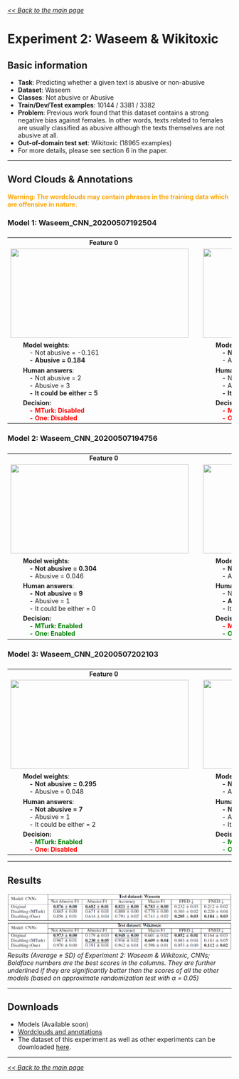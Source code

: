 <style>

.center-row td{
    text-align: center; 
    vertical-align: middle;    
}

tbody {
    display:block;
    width:13000px;
    overflow:auto;
}
thead, tbody tr {
    display:table;
    width:100%;
    table-layout:fixed;
}

td { white-space:pre }

</style>

[*<< Back to the main page*](https://plkumjorn.github.io/FIND)

# Experiment 2: Waseem & Wikitoxic

## Basic information
- **Task**: Predicting whether a given text is abusive or non-abusive
- **Dataset**: Waseem
- **Classes**: Not abusive or Abusive
- **Train/Dev/Test examples**: 10144 / 3381 / 3382
- **Problem**: Previous work found that this dataset contains a strong negative bias against females. In other words, texts related to females are usually classified as abusive although the texts themselves are not abusive at all.
- **Out-of-domain test set**: Wikitoxic (18965 examples)
- For more details, please see section 6 in the paper.

<hr>

## Word Clouds & Annotations

<b style="color:orange">Warning: The wordclouds may contain phrases in the training data which are offensive in nature.</b>

### Model 1: Waseem_CNN_20200507192504

<table><tbody><tr class="center-row"><td><b>Feature 0</b></td><td><b>Feature 1</b></td><td><b>Feature 2</b></td><td><b>Feature 3</b></td><td><b>Feature 4</b></td><td><b>Feature 5</b></td><td><b>Feature 6</b></td><td><b>Feature 7</b></td><td><b>Feature 8</b></td><td><b>Feature 9</b></td><td><b>Feature 10</b></td><td><b>Feature 11</b></td><td><b>Feature 12</b></td><td><b>Feature 13</b></td><td><b>Feature 14</b></td><td><b>Feature 15</b></td><td><b>Feature 16</b></td><td><b>Feature 17</b></td><td><b>Feature 18</b></td><td><b>Feature 19</b></td><td><b>Feature 20</b></td><td><b>Feature 21</b></td><td><b>Feature 22</b></td><td><b>Feature 23</b></td><td><b>Feature 24</b></td><td><b>Feature 25</b></td><td><b>Feature 26</b></td><td><b>Feature 27</b></td><td><b>Feature 28</b></td><td><b>Feature 29</b></td></tr><tr><td><img src="https://www.doc.ic.ac.uk/~pl1515/files/Waseem_CNN_20200507192504/wordclouds/Wordcloud_Feature0.png" width="400" height="200"></td><td><img src="https://www.doc.ic.ac.uk/~pl1515/files/Waseem_CNN_20200507192504/wordclouds/Wordcloud_Feature1.png" width="400" height="200"></td><td><img src="https://www.doc.ic.ac.uk/~pl1515/files/Waseem_CNN_20200507192504/wordclouds/Wordcloud_Feature2.png" width="400" height="200"></td><td><img src="https://www.doc.ic.ac.uk/~pl1515/files/Waseem_CNN_20200507192504/wordclouds/Wordcloud_Feature3.png" width="400" height="200"></td><td><img src="https://www.doc.ic.ac.uk/~pl1515/files/Waseem_CNN_20200507192504/wordclouds/Wordcloud_Feature4.png" width="400" height="200"></td><td><img src="https://www.doc.ic.ac.uk/~pl1515/files/Waseem_CNN_20200507192504/wordclouds/Wordcloud_Feature5.png" width="400" height="200"></td><td><img src="https://www.doc.ic.ac.uk/~pl1515/files/Waseem_CNN_20200507192504/wordclouds/Wordcloud_Feature6.png" width="400" height="200"></td><td><img src="https://www.doc.ic.ac.uk/~pl1515/files/Waseem_CNN_20200507192504/wordclouds/Wordcloud_Feature7.png" width="400" height="200"></td><td><img src="https://www.doc.ic.ac.uk/~pl1515/files/Waseem_CNN_20200507192504/wordclouds/Wordcloud_Feature8.png" width="400" height="200"></td><td><img src="https://www.doc.ic.ac.uk/~pl1515/files/Waseem_CNN_20200507192504/wordclouds/Wordcloud_Feature9.png" width="400" height="200"></td><td><img src="https://www.doc.ic.ac.uk/~pl1515/files/Waseem_CNN_20200507192504/wordclouds/Wordcloud_Feature10.png" width="400" height="200"></td><td><img src="https://www.doc.ic.ac.uk/~pl1515/files/Waseem_CNN_20200507192504/wordclouds/Wordcloud_Feature11.png" width="400" height="200"></td><td><img src="https://www.doc.ic.ac.uk/~pl1515/files/Waseem_CNN_20200507192504/wordclouds/Wordcloud_Feature12.png" width="400" height="200"></td><td><img src="https://www.doc.ic.ac.uk/~pl1515/files/Waseem_CNN_20200507192504/wordclouds/Wordcloud_Feature13.png" width="400" height="200"></td><td><img src="https://www.doc.ic.ac.uk/~pl1515/files/Waseem_CNN_20200507192504/wordclouds/Wordcloud_Feature14.png" width="400" height="200"></td><td><img src="https://www.doc.ic.ac.uk/~pl1515/files/Waseem_CNN_20200507192504/wordclouds/Wordcloud_Feature15.png" width="400" height="200"></td><td><img src="https://www.doc.ic.ac.uk/~pl1515/files/Waseem_CNN_20200507192504/wordclouds/Wordcloud_Feature16.png" width="400" height="200"></td><td><img src="https://www.doc.ic.ac.uk/~pl1515/files/Waseem_CNN_20200507192504/wordclouds/Wordcloud_Feature17.png" width="400" height="200"></td><td><img src="https://www.doc.ic.ac.uk/~pl1515/files/Waseem_CNN_20200507192504/wordclouds/Wordcloud_Feature18.png" width="400" height="200"></td><td><img src="https://www.doc.ic.ac.uk/~pl1515/files/Waseem_CNN_20200507192504/wordclouds/Wordcloud_Feature19.png" width="400" height="200"></td><td><img src="https://www.doc.ic.ac.uk/~pl1515/files/Waseem_CNN_20200507192504/wordclouds/Wordcloud_Feature20.png" width="400" height="200"></td><td><img src="https://www.doc.ic.ac.uk/~pl1515/files/Waseem_CNN_20200507192504/wordclouds/Wordcloud_Feature21.png" width="400" height="200"></td><td><img src="https://www.doc.ic.ac.uk/~pl1515/files/Waseem_CNN_20200507192504/wordclouds/Wordcloud_Feature22.png" width="400" height="200"></td><td><img src="https://www.doc.ic.ac.uk/~pl1515/files/Waseem_CNN_20200507192504/wordclouds/Wordcloud_Feature23.png" width="400" height="200"></td><td><img src="https://www.doc.ic.ac.uk/~pl1515/files/Waseem_CNN_20200507192504/wordclouds/Wordcloud_Feature24.png" width="400" height="200"></td><td><img src="https://www.doc.ic.ac.uk/~pl1515/files/Waseem_CNN_20200507192504/wordclouds/Wordcloud_Feature25.png" width="400" height="200"></td><td><img src="https://www.doc.ic.ac.uk/~pl1515/files/Waseem_CNN_20200507192504/wordclouds/Wordcloud_Feature26.png" width="400" height="200"></td><td><img src="https://www.doc.ic.ac.uk/~pl1515/files/Waseem_CNN_20200507192504/wordclouds/Wordcloud_Feature27.png" width="400" height="200"></td><td><img src="https://www.doc.ic.ac.uk/~pl1515/files/Waseem_CNN_20200507192504/wordclouds/Wordcloud_Feature28.png" width="400" height="200"></td><td><img src="https://www.doc.ic.ac.uk/~pl1515/files/Waseem_CNN_20200507192504/wordclouds/Wordcloud_Feature29.png" width="400" height="200"></td></tr><tr><td>&emsp;&emsp;<b>Model weights</b>:
&emsp;&emsp;&emsp;- Not abusive = -0.161
<b>&emsp;&emsp;&emsp;- Abusive = 0.184</b></td><td>&emsp;&emsp;<b>Model weights</b>:
<b>&emsp;&emsp;&emsp;- Not abusive = 0.416</b>
&emsp;&emsp;&emsp;- Abusive = 0.222</td><td>&emsp;&emsp;<b>Model weights</b>:
<b>&emsp;&emsp;&emsp;- Not abusive = 0.188</b>
&emsp;&emsp;&emsp;- Abusive = -0.045</td><td>&emsp;&emsp;<b>Model weights</b>:
<b>&emsp;&emsp;&emsp;- Not abusive = 0.463</b>
&emsp;&emsp;&emsp;- Abusive = -0.383</td><td>&emsp;&emsp;<b>Model weights</b>:
&emsp;&emsp;&emsp;- Not abusive = -0.373
<b>&emsp;&emsp;&emsp;- Abusive = -0.137</b></td><td>&emsp;&emsp;<b>Model weights</b>:
<b>&emsp;&emsp;&emsp;- Not abusive = 0.062</b>
&emsp;&emsp;&emsp;- Abusive = -0.115</td><td>&emsp;&emsp;<b>Model weights</b>:
<b>&emsp;&emsp;&emsp;- Not abusive = 0.425</b>
&emsp;&emsp;&emsp;- Abusive = -0.324</td><td>&emsp;&emsp;<b>Model weights</b>:
&emsp;&emsp;&emsp;- Not abusive = -0.416
<b>&emsp;&emsp;&emsp;- Abusive = 0.169</b></td><td>&emsp;&emsp;<b>Model weights</b>:
<b>&emsp;&emsp;&emsp;- Not abusive = 0.304</b>
&emsp;&emsp;&emsp;- Abusive = 0.020</td><td>&emsp;&emsp;<b>Model weights</b>:
&emsp;&emsp;&emsp;- Not abusive = -0.074
<b>&emsp;&emsp;&emsp;- Abusive = 0.155</b></td><td>&emsp;&emsp;<b>Model weights</b>:
&emsp;&emsp;&emsp;- Not abusive = -0.146
<b>&emsp;&emsp;&emsp;- Abusive = 0.318</b></td><td>&emsp;&emsp;<b>Model weights</b>:
&emsp;&emsp;&emsp;- Not abusive = -0.052
<b>&emsp;&emsp;&emsp;- Abusive = 0.198</b></td><td>&emsp;&emsp;<b>Model weights</b>:
&emsp;&emsp;&emsp;- Not abusive = -0.169
<b>&emsp;&emsp;&emsp;- Abusive = 0.209</b></td><td>&emsp;&emsp;<b>Model weights</b>:
<b>&emsp;&emsp;&emsp;- Not abusive = 0.119</b>
&emsp;&emsp;&emsp;- Abusive = -0.322</td><td>&emsp;&emsp;<b>Model weights</b>:
<b>&emsp;&emsp;&emsp;- Not abusive = -0.128</b>
&emsp;&emsp;&emsp;- Abusive = -0.311</td><td>&emsp;&emsp;<b>Model weights</b>:
&emsp;&emsp;&emsp;- Not abusive = 0.338
<b>&emsp;&emsp;&emsp;- Abusive = 0.481</b></td><td>&emsp;&emsp;<b>Model weights</b>:
&emsp;&emsp;&emsp;- Not abusive = -0.379
<b>&emsp;&emsp;&emsp;- Abusive = 0.113</b></td><td>&emsp;&emsp;<b>Model weights</b>:
<b>&emsp;&emsp;&emsp;- Not abusive = -0.222</b>
&emsp;&emsp;&emsp;- Abusive = -0.458</td><td>&emsp;&emsp;<b>Model weights</b>:
<b>&emsp;&emsp;&emsp;- Not abusive = 0.248</b>
&emsp;&emsp;&emsp;- Abusive = 0.091</td><td>&emsp;&emsp;<b>Model weights</b>:
&emsp;&emsp;&emsp;- Not abusive = -0.122
<b>&emsp;&emsp;&emsp;- Abusive = 0.404</b></td><td>&emsp;&emsp;<b>Model weights</b>:
<b>&emsp;&emsp;&emsp;- Not abusive = -0.125</b>
&emsp;&emsp;&emsp;- Abusive = -0.594</td><td>&emsp;&emsp;<b>Model weights</b>:
<b>&emsp;&emsp;&emsp;- Not abusive = 0.378</b>
&emsp;&emsp;&emsp;- Abusive = 0.027</td><td>&emsp;&emsp;<b>Model weights</b>:
&emsp;&emsp;&emsp;- Not abusive = -0.385
<b>&emsp;&emsp;&emsp;- Abusive = 0.463</b></td><td>&emsp;&emsp;<b>Model weights</b>:
&emsp;&emsp;&emsp;- Not abusive = 0.026
<b>&emsp;&emsp;&emsp;- Abusive = 0.413</b></td><td>&emsp;&emsp;<b>Model weights</b>:
&emsp;&emsp;&emsp;- Not abusive = 0.040
<b>&emsp;&emsp;&emsp;- Abusive = 0.429</b></td><td>&emsp;&emsp;<b>Model weights</b>:
<b>&emsp;&emsp;&emsp;- Not abusive = 0.269</b>
&emsp;&emsp;&emsp;- Abusive = -0.241</td><td>&emsp;&emsp;<b>Model weights</b>:
<b>&emsp;&emsp;&emsp;- Not abusive = 0.419</b>
&emsp;&emsp;&emsp;- Abusive = 0.211</td><td>&emsp;&emsp;<b>Model weights</b>:
<b>&emsp;&emsp;&emsp;- Not abusive = 0.546</b>
&emsp;&emsp;&emsp;- Abusive = -0.147</td><td>&emsp;&emsp;<b>Model weights</b>:
&emsp;&emsp;&emsp;- Not abusive = -0.338
<b>&emsp;&emsp;&emsp;- Abusive = 0.203</b></td><td>&emsp;&emsp;<b>Model weights</b>:
&emsp;&emsp;&emsp;- Not abusive = -0.392
<b>&emsp;&emsp;&emsp;- Abusive = -0.089</b></td></tr><tr><td><b>&emsp;&emsp;Human answers</b>:
&emsp;&emsp;&emsp;- Not abusive = 2
&emsp;&emsp;&emsp;- Abusive = 3
<b>&emsp;&emsp;&emsp;- It could be either = 5</b></td><td><b>&emsp;&emsp;Human answers</b>:
&emsp;&emsp;&emsp;- Not abusive = 3
&emsp;&emsp;&emsp;- Abusive = 2
<b>&emsp;&emsp;&emsp;- It could be either = 5</b></td><td><b>&emsp;&emsp;Human answers</b>:
&emsp;&emsp;&emsp;- Not abusive = 1
<b>&emsp;&emsp;&emsp;- Abusive = 7</b>
&emsp;&emsp;&emsp;- It could be either = 2</td><td><b>&emsp;&emsp;Human answers</b>:
<b>&emsp;&emsp;&emsp;- Not abusive = 5</b>
&emsp;&emsp;&emsp;- Abusive = 1
&emsp;&emsp;&emsp;- It could be either = 4</td><td><b>&emsp;&emsp;Human answers</b>:
&emsp;&emsp;&emsp;- Not abusive = 0
<b>&emsp;&emsp;&emsp;- Abusive = 8</b>
&emsp;&emsp;&emsp;- It could be either = 2</td><td><b>&emsp;&emsp;Human answers</b>:
&emsp;&emsp;&emsp;- Not abusive = 4
<b>&emsp;&emsp;&emsp;- Abusive = 5</b>
&emsp;&emsp;&emsp;- It could be either = 1</td><td><b>&emsp;&emsp;Human answers</b>:
&emsp;&emsp;&emsp;- Not abusive = 2
&emsp;&emsp;&emsp;- Abusive = 1
<b>&emsp;&emsp;&emsp;- It could be either = 7</b></td><td><b>&emsp;&emsp;Human answers</b>:
<b>&emsp;&emsp;&emsp;- Not abusive = 7</b>
&emsp;&emsp;&emsp;- Abusive = 1
&emsp;&emsp;&emsp;- It could be either = 2</td><td><b>&emsp;&emsp;Human answers</b>:
<b>&emsp;&emsp;&emsp;- Not abusive = 9</b>
&emsp;&emsp;&emsp;- Abusive = 0
&emsp;&emsp;&emsp;- It could be either = 1</td><td><b>&emsp;&emsp;Human answers</b>:
&emsp;&emsp;&emsp;- Not abusive = 0
<b>&emsp;&emsp;&emsp;- Abusive = 10</b>
&emsp;&emsp;&emsp;- It could be either = 0</td><td><b>&emsp;&emsp;Human answers</b>:
&emsp;&emsp;&emsp;- Not abusive = 0
<b>&emsp;&emsp;&emsp;- Abusive = 10</b>
&emsp;&emsp;&emsp;- It could be either = 0</td><td><b>&emsp;&emsp;Human answers</b>:
&emsp;&emsp;&emsp;- Not abusive = 1
&emsp;&emsp;&emsp;- Abusive = 2
<b>&emsp;&emsp;&emsp;- It could be either = 7</b></td><td><b>&emsp;&emsp;Human answers</b>:
&emsp;&emsp;&emsp;- Not abusive = 1
<b>&emsp;&emsp;&emsp;- Abusive = 9</b>
&emsp;&emsp;&emsp;- It could be either = 0</td><td><b>&emsp;&emsp;Human answers</b>:
<b>&emsp;&emsp;&emsp;- Not abusive = 7</b>
&emsp;&emsp;&emsp;- Abusive = 0
&emsp;&emsp;&emsp;- It could be either = 3</td><td><b>&emsp;&emsp;Human answers</b>:
<b>&emsp;&emsp;&emsp;- Not abusive = 5</b>
&emsp;&emsp;&emsp;- Abusive = 0
<b>&emsp;&emsp;&emsp;- It could be either = 5</b></td><td><b>&emsp;&emsp;Human answers</b>:
&emsp;&emsp;&emsp;- Not abusive = 4
&emsp;&emsp;&emsp;- Abusive = 0
<b>&emsp;&emsp;&emsp;- It could be either = 6</b></td><td><b>&emsp;&emsp;Human answers</b>:
&emsp;&emsp;&emsp;- Not abusive = 0
<b>&emsp;&emsp;&emsp;- Abusive = 10</b>
&emsp;&emsp;&emsp;- It could be either = 0</td><td><b>&emsp;&emsp;Human answers</b>:
&emsp;&emsp;&emsp;- Not abusive = 0
<b>&emsp;&emsp;&emsp;- Abusive = 7</b>
&emsp;&emsp;&emsp;- It could be either = 3</td><td><b>&emsp;&emsp;Human answers</b>:
&emsp;&emsp;&emsp;- Not abusive = 4
&emsp;&emsp;&emsp;- Abusive = 0
<b>&emsp;&emsp;&emsp;- It could be either = 6</b></td><td><b>&emsp;&emsp;Human answers</b>:
<b>&emsp;&emsp;&emsp;- Not abusive = 5</b>
&emsp;&emsp;&emsp;- Abusive = 3
&emsp;&emsp;&emsp;- It could be either = 2</td><td><b>&emsp;&emsp;Human answers</b>:
<b>&emsp;&emsp;&emsp;- Not abusive = 4</b>
&emsp;&emsp;&emsp;- Abusive = 3
&emsp;&emsp;&emsp;- It could be either = 3</td><td><b>&emsp;&emsp;Human answers</b>:
&emsp;&emsp;&emsp;- Not abusive = 3
&emsp;&emsp;&emsp;- Abusive = 1
<b>&emsp;&emsp;&emsp;- It could be either = 6</b></td><td><b>&emsp;&emsp;Human answers</b>:
&emsp;&emsp;&emsp;- Not abusive = 0
<b>&emsp;&emsp;&emsp;- Abusive = 8</b>
&emsp;&emsp;&emsp;- It could be either = 2</td><td><b>&emsp;&emsp;Human answers</b>:
&emsp;&emsp;&emsp;- Not abusive = 1
<b>&emsp;&emsp;&emsp;- Abusive = 9</b>
&emsp;&emsp;&emsp;- It could be either = 0</td><td><b>&emsp;&emsp;Human answers</b>:
&emsp;&emsp;&emsp;- Not abusive = 2
<b>&emsp;&emsp;&emsp;- Abusive = 5</b>
&emsp;&emsp;&emsp;- It could be either = 3</td><td><b>&emsp;&emsp;Human answers</b>:
&emsp;&emsp;&emsp;- Not abusive = 1
<b>&emsp;&emsp;&emsp;- Abusive = 8</b>
&emsp;&emsp;&emsp;- It could be either = 1</td><td><b>&emsp;&emsp;Human answers</b>:
&emsp;&emsp;&emsp;- Not abusive = 3
&emsp;&emsp;&emsp;- Abusive = 1
<b>&emsp;&emsp;&emsp;- It could be either = 6</b></td><td><b>&emsp;&emsp;Human answers</b>:
&emsp;&emsp;&emsp;- Not abusive = 1
&emsp;&emsp;&emsp;- Abusive = 4
<b>&emsp;&emsp;&emsp;- It could be either = 5</b></td><td><b>&emsp;&emsp;Human answers</b>:
&emsp;&emsp;&emsp;- Not abusive = 2
<b>&emsp;&emsp;&emsp;- Abusive = 8</b>
&emsp;&emsp;&emsp;- It could be either = 0</td><td><b>&emsp;&emsp;Human answers</b>:
&emsp;&emsp;&emsp;- Not abusive = 2
&emsp;&emsp;&emsp;- Abusive = 3
<b>&emsp;&emsp;&emsp;- It could be either = 5</b></td></tr><tr><td>&emsp;&emsp;<b>Decision:</b>
&emsp;&emsp;&emsp;<b style="color:red">- MTurk: Disabled</b>
&emsp;&emsp;&emsp;<b style="color:red">- One: Disabled</b></td><td>&emsp;&emsp;<b>Decision:</b>
&emsp;&emsp;&emsp;<b style="color:red">- MTurk: Disabled</b>
&emsp;&emsp;&emsp;<b style="color:red">- One: Disabled</b></td><td>&emsp;&emsp;<b>Decision:</b>
&emsp;&emsp;&emsp;<b style="color:red">- MTurk: Disabled</b>
&emsp;&emsp;&emsp;<b style="color:green">- One: Enabled</b></td><td>&emsp;&emsp;<b>Decision:</b>
&emsp;&emsp;&emsp;<b style="color:green">- MTurk: Enabled</b>
&emsp;&emsp;&emsp;<b style="color:green">- One: Enabled</b></td><td>&emsp;&emsp;<b>Decision:</b>
&emsp;&emsp;&emsp;<b style="color:green">- MTurk: Enabled</b>
&emsp;&emsp;&emsp;<b style="color:green">- One: Enabled</b></td><td>&emsp;&emsp;<b>Decision:</b>
&emsp;&emsp;&emsp;<b style="color:red">- MTurk: Disabled</b>
&emsp;&emsp;&emsp;<b style="color:green">- One: Enabled</b></td><td>&emsp;&emsp;<b>Decision:</b>
&emsp;&emsp;&emsp;<b style="color:red">- MTurk: Disabled</b>
&emsp;&emsp;&emsp;<b style="color:red">- One: Disabled</b></td><td>&emsp;&emsp;<b>Decision:</b>
&emsp;&emsp;&emsp;<b style="color:red">- MTurk: Disabled</b>
&emsp;&emsp;&emsp;<b style="color:red">- One: Disabled</b></td><td>&emsp;&emsp;<b>Decision:</b>
&emsp;&emsp;&emsp;<b style="color:green">- MTurk: Enabled</b>
&emsp;&emsp;&emsp;<b style="color:green">- One: Enabled</b></td><td>&emsp;&emsp;<b>Decision:</b>
&emsp;&emsp;&emsp;<b style="color:green">- MTurk: Enabled</b>
&emsp;&emsp;&emsp;<b style="color:green">- One: Enabled</b></td><td>&emsp;&emsp;<b>Decision:</b>
&emsp;&emsp;&emsp;<b style="color:green">- MTurk: Enabled</b>
&emsp;&emsp;&emsp;<b style="color:red">- One: Disabled</b></td><td>&emsp;&emsp;<b>Decision:</b>
&emsp;&emsp;&emsp;<b style="color:red">- MTurk: Disabled</b>
&emsp;&emsp;&emsp;<b style="color:red">- One: Disabled</b></td><td>&emsp;&emsp;<b>Decision:</b>
&emsp;&emsp;&emsp;<b style="color:green">- MTurk: Enabled</b>
&emsp;&emsp;&emsp;<b style="color:green">- One: Enabled</b></td><td>&emsp;&emsp;<b>Decision:</b>
&emsp;&emsp;&emsp;<b style="color:green">- MTurk: Enabled</b>
&emsp;&emsp;&emsp;<b style="color:green">- One: Enabled</b></td><td>&emsp;&emsp;<b>Decision:</b>
&emsp;&emsp;&emsp;<b style="color:red">- MTurk: Disabled</b>
&emsp;&emsp;&emsp;<b style="color:green">- One: Enabled</b></td><td>&emsp;&emsp;<b>Decision:</b>
&emsp;&emsp;&emsp;<b style="color:red">- MTurk: Disabled</b>
&emsp;&emsp;&emsp;<b style="color:red">- One: Disabled</b></td><td>&emsp;&emsp;<b>Decision:</b>
&emsp;&emsp;&emsp;<b style="color:green">- MTurk: Enabled</b>
&emsp;&emsp;&emsp;<b style="color:red">- One: Disabled</b></td><td>&emsp;&emsp;<b>Decision:</b>
&emsp;&emsp;&emsp;<b style="color:red">- MTurk: Disabled</b>
&emsp;&emsp;&emsp;<b style="color:green">- One: Enabled</b></td><td>&emsp;&emsp;<b>Decision:</b>
&emsp;&emsp;&emsp;<b style="color:red">- MTurk: Disabled</b>
&emsp;&emsp;&emsp;<b style="color:red">- One: Disabled</b></td><td>&emsp;&emsp;<b>Decision:</b>
&emsp;&emsp;&emsp;<b style="color:red">- MTurk: Disabled</b>
&emsp;&emsp;&emsp;<b style="color:red">- One: Disabled</b></td><td>&emsp;&emsp;<b>Decision:</b>
&emsp;&emsp;&emsp;<b style="color:green">- MTurk: Enabled</b>
&emsp;&emsp;&emsp;<b style="color:green">- One: Enabled</b></td><td>&emsp;&emsp;<b>Decision:</b>
&emsp;&emsp;&emsp;<b style="color:red">- MTurk: Disabled</b>
&emsp;&emsp;&emsp;<b style="color:green">- One: Enabled</b></td><td>&emsp;&emsp;<b>Decision:</b>
&emsp;&emsp;&emsp;<b style="color:green">- MTurk: Enabled</b>
&emsp;&emsp;&emsp;<b style="color:green">- One: Enabled</b></td><td>&emsp;&emsp;<b>Decision:</b>
&emsp;&emsp;&emsp;<b style="color:green">- MTurk: Enabled</b>
&emsp;&emsp;&emsp;<b style="color:red">- One: Disabled</b></td><td>&emsp;&emsp;<b>Decision:</b>
&emsp;&emsp;&emsp;<b style="color:green">- MTurk: Enabled</b>
&emsp;&emsp;&emsp;<b style="color:red">- One: Disabled</b></td><td>&emsp;&emsp;<b>Decision:</b>
&emsp;&emsp;&emsp;<b style="color:red">- MTurk: Disabled</b>
&emsp;&emsp;&emsp;<b style="color:red">- One: Disabled</b></td><td>&emsp;&emsp;<b>Decision:</b>
&emsp;&emsp;&emsp;<b style="color:red">- MTurk: Disabled</b>
&emsp;&emsp;&emsp;<b style="color:red">- One: Disabled</b></td><td>&emsp;&emsp;<b>Decision:</b>
&emsp;&emsp;&emsp;<b style="color:red">- MTurk: Disabled</b>
&emsp;&emsp;&emsp;<b style="color:green">- One: Enabled</b></td><td>&emsp;&emsp;<b>Decision:</b>
&emsp;&emsp;&emsp;<b style="color:green">- MTurk: Enabled</b>
&emsp;&emsp;&emsp;<b style="color:red">- One: Disabled</b></td><td>&emsp;&emsp;<b>Decision:</b>
&emsp;&emsp;&emsp;<b style="color:red">- MTurk: Disabled</b>
&emsp;&emsp;&emsp;<b style="color:red">- One: Disabled</b></td></tr></tbody></table>


### Model 2: Waseem_CNN_20200507194756

<table><tbody><tr class="center-row"><td><b>Feature 0</b></td><td><b>Feature 1</b></td><td><b>Feature 2</b></td><td><b>Feature 3</b></td><td><b>Feature 4</b></td><td><b>Feature 5</b></td><td><b>Feature 6</b></td><td><b>Feature 7</b></td><td><b>Feature 8</b></td><td><b>Feature 9</b></td><td><b>Feature 10</b></td><td><b>Feature 11</b></td><td><b>Feature 12</b></td><td><b>Feature 13</b></td><td><b>Feature 14</b></td><td><b>Feature 15</b></td><td><b>Feature 16</b></td><td><b>Feature 17</b></td><td><b>Feature 18</b></td><td><b>Feature 19</b></td><td><b>Feature 20</b></td><td><b>Feature 21</b></td><td><b>Feature 22</b></td><td><b>Feature 23</b></td><td><b>Feature 24</b></td><td><b>Feature 25</b></td><td><b>Feature 26</b></td><td><b>Feature 27</b></td><td><b>Feature 28</b></td><td><b>Feature 29</b></td></tr><tr><td><img src="https://www.doc.ic.ac.uk/~pl1515/files/Waseem_CNN_20200507194756/wordclouds/Wordcloud_Feature0.png" width="400" height="200"></td><td><img src="https://www.doc.ic.ac.uk/~pl1515/files/Waseem_CNN_20200507194756/wordclouds/Wordcloud_Feature1.png" width="400" height="200"></td><td><img src="https://www.doc.ic.ac.uk/~pl1515/files/Waseem_CNN_20200507194756/wordclouds/Wordcloud_Feature2.png" width="400" height="200"></td><td><img src="https://www.doc.ic.ac.uk/~pl1515/files/Waseem_CNN_20200507194756/wordclouds/Wordcloud_Feature3.png" width="400" height="200"></td><td><img src="https://www.doc.ic.ac.uk/~pl1515/files/Waseem_CNN_20200507194756/wordclouds/Wordcloud_Feature4.png" width="400" height="200"></td><td><img src="https://www.doc.ic.ac.uk/~pl1515/files/Waseem_CNN_20200507194756/wordclouds/Wordcloud_Feature5.png" width="400" height="200"></td><td><img src="https://www.doc.ic.ac.uk/~pl1515/files/Waseem_CNN_20200507194756/wordclouds/Wordcloud_Feature6.png" width="400" height="200"></td><td><img src="https://www.doc.ic.ac.uk/~pl1515/files/Waseem_CNN_20200507194756/wordclouds/Wordcloud_Feature7.png" width="400" height="200"></td><td><img src="https://www.doc.ic.ac.uk/~pl1515/files/Waseem_CNN_20200507194756/wordclouds/Wordcloud_Feature8.png" width="400" height="200"></td><td><img src="https://www.doc.ic.ac.uk/~pl1515/files/Waseem_CNN_20200507194756/wordclouds/Wordcloud_Feature9.png" width="400" height="200"></td><td><img src="https://www.doc.ic.ac.uk/~pl1515/files/Waseem_CNN_20200507194756/wordclouds/Wordcloud_Feature10.png" width="400" height="200"></td><td><img src="https://www.doc.ic.ac.uk/~pl1515/files/Waseem_CNN_20200507194756/wordclouds/Wordcloud_Feature11.png" width="400" height="200"></td><td><img src="https://www.doc.ic.ac.uk/~pl1515/files/Waseem_CNN_20200507194756/wordclouds/Wordcloud_Feature12.png" width="400" height="200"></td><td><img src="https://www.doc.ic.ac.uk/~pl1515/files/Waseem_CNN_20200507194756/wordclouds/Wordcloud_Feature13.png" width="400" height="200"></td><td><img src="https://www.doc.ic.ac.uk/~pl1515/files/Waseem_CNN_20200507194756/wordclouds/Wordcloud_Feature14.png" width="400" height="200"></td><td><img src="https://www.doc.ic.ac.uk/~pl1515/files/Waseem_CNN_20200507194756/wordclouds/Wordcloud_Feature15.png" width="400" height="200"></td><td><img src="https://www.doc.ic.ac.uk/~pl1515/files/Waseem_CNN_20200507194756/wordclouds/Wordcloud_Feature16.png" width="400" height="200"></td><td><img src="https://www.doc.ic.ac.uk/~pl1515/files/Waseem_CNN_20200507194756/wordclouds/Wordcloud_Feature17.png" width="400" height="200"></td><td><img src="https://www.doc.ic.ac.uk/~pl1515/files/Waseem_CNN_20200507194756/wordclouds/Wordcloud_Feature18.png" width="400" height="200"></td><td><img src="https://www.doc.ic.ac.uk/~pl1515/files/Waseem_CNN_20200507194756/wordclouds/Wordcloud_Feature19.png" width="400" height="200"></td><td><img src="https://www.doc.ic.ac.uk/~pl1515/files/Waseem_CNN_20200507194756/wordclouds/Wordcloud_Feature20.png" width="400" height="200"></td><td><img src="https://www.doc.ic.ac.uk/~pl1515/files/Waseem_CNN_20200507194756/wordclouds/Wordcloud_Feature21.png" width="400" height="200"></td><td><img src="https://www.doc.ic.ac.uk/~pl1515/files/Waseem_CNN_20200507194756/wordclouds/Wordcloud_Feature22.png" width="400" height="200"></td><td><img src="https://www.doc.ic.ac.uk/~pl1515/files/Waseem_CNN_20200507194756/wordclouds/Wordcloud_Feature23.png" width="400" height="200"></td><td><img src="https://www.doc.ic.ac.uk/~pl1515/files/Waseem_CNN_20200507194756/wordclouds/Wordcloud_Feature24.png" width="400" height="200"></td><td><img src="https://www.doc.ic.ac.uk/~pl1515/files/Waseem_CNN_20200507194756/wordclouds/Wordcloud_Feature25.png" width="400" height="200"></td><td><img src="https://www.doc.ic.ac.uk/~pl1515/files/Waseem_CNN_20200507194756/wordclouds/Wordcloud_Feature26.png" width="400" height="200"></td><td><img src="https://www.doc.ic.ac.uk/~pl1515/files/Waseem_CNN_20200507194756/wordclouds/Wordcloud_Feature27.png" width="400" height="200"></td><td><img src="https://www.doc.ic.ac.uk/~pl1515/files/Waseem_CNN_20200507194756/wordclouds/Wordcloud_Feature28.png" width="400" height="200"></td><td><img src="https://www.doc.ic.ac.uk/~pl1515/files/Waseem_CNN_20200507194756/wordclouds/Wordcloud_Feature29.png" width="400" height="200"></td></tr><tr><td>&emsp;&emsp;<b>Model weights</b>:
<b>&emsp;&emsp;&emsp;- Not abusive = 0.304</b>
&emsp;&emsp;&emsp;- Abusive = 0.046</td><td>&emsp;&emsp;<b>Model weights</b>:
<b>&emsp;&emsp;&emsp;- Not abusive = 0.095</b>
&emsp;&emsp;&emsp;- Abusive = -0.401</td><td>&emsp;&emsp;<b>Model weights</b>:
&emsp;&emsp;&emsp;- Not abusive = 0.177
<b>&emsp;&emsp;&emsp;- Abusive = 0.402</b></td><td>&emsp;&emsp;<b>Model weights</b>:
&emsp;&emsp;&emsp;- Not abusive = -0.417
<b>&emsp;&emsp;&emsp;- Abusive = -0.014</b></td><td>&emsp;&emsp;<b>Model weights</b>:
&emsp;&emsp;&emsp;- Not abusive = -0.201
<b>&emsp;&emsp;&emsp;- Abusive = 0.143</b></td><td>&emsp;&emsp;<b>Model weights</b>:
<b>&emsp;&emsp;&emsp;- Not abusive = 0.367</b>
&emsp;&emsp;&emsp;- Abusive = -0.091</td><td>&emsp;&emsp;<b>Model weights</b>:
&emsp;&emsp;&emsp;- Not abusive = -0.239
<b>&emsp;&emsp;&emsp;- Abusive = -0.091</b></td><td>&emsp;&emsp;<b>Model weights</b>:
<b>&emsp;&emsp;&emsp;- Not abusive = 0.293</b>
&emsp;&emsp;&emsp;- Abusive = -0.172</td><td>&emsp;&emsp;<b>Model weights</b>:
<b>&emsp;&emsp;&emsp;- Not abusive = 0.488</b>
&emsp;&emsp;&emsp;- Abusive = 0.094</td><td>&emsp;&emsp;<b>Model weights</b>:
<b>&emsp;&emsp;&emsp;- Not abusive = 0.091</b>
&emsp;&emsp;&emsp;- Abusive = -0.247</td><td>&emsp;&emsp;<b>Model weights</b>:
&emsp;&emsp;&emsp;- Not abusive = -0.336
<b>&emsp;&emsp;&emsp;- Abusive = 0.129</b></td><td>&emsp;&emsp;<b>Model weights</b>:
&emsp;&emsp;&emsp;- Not abusive = -0.001
<b>&emsp;&emsp;&emsp;- Abusive = 0.379</b></td><td>&emsp;&emsp;<b>Model weights</b>:
<b>&emsp;&emsp;&emsp;- Not abusive = 0.441</b>
&emsp;&emsp;&emsp;- Abusive = 0.037</td><td>&emsp;&emsp;<b>Model weights</b>:
<b>&emsp;&emsp;&emsp;- Not abusive = 0.486</b>
&emsp;&emsp;&emsp;- Abusive = 0.272</td><td>&emsp;&emsp;<b>Model weights</b>:
&emsp;&emsp;&emsp;- Not abusive = -0.088
<b>&emsp;&emsp;&emsp;- Abusive = 0.347</b></td><td>&emsp;&emsp;<b>Model weights</b>:
&emsp;&emsp;&emsp;- Not abusive = 0.206
<b>&emsp;&emsp;&emsp;- Abusive = 0.447</b></td><td>&emsp;&emsp;<b>Model weights</b>:
&emsp;&emsp;&emsp;- Not abusive = -0.359
<b>&emsp;&emsp;&emsp;- Abusive = -0.108</b></td><td>&emsp;&emsp;<b>Model weights</b>:
<b>&emsp;&emsp;&emsp;- Not abusive = 0.209</b>
&emsp;&emsp;&emsp;- Abusive = -0.353</td><td>&emsp;&emsp;<b>Model weights</b>:
&emsp;&emsp;&emsp;- Not abusive = -0.112
<b>&emsp;&emsp;&emsp;- Abusive = 0.339</b></td><td>&emsp;&emsp;<b>Model weights</b>:
<b>&emsp;&emsp;&emsp;- Not abusive = 0.409</b>
&emsp;&emsp;&emsp;- Abusive = -0.378</td><td>&emsp;&emsp;<b>Model weights</b>:
&emsp;&emsp;&emsp;- Not abusive = 0.048
<b>&emsp;&emsp;&emsp;- Abusive = 0.488</b></td><td>&emsp;&emsp;<b>Model weights</b>:
<b>&emsp;&emsp;&emsp;- Not abusive = 0.344</b>
&emsp;&emsp;&emsp;- Abusive = -0.335</td><td>&emsp;&emsp;<b>Model weights</b>:
&emsp;&emsp;&emsp;- Not abusive = -0.052
<b>&emsp;&emsp;&emsp;- Abusive = 0.235</b></td><td>&emsp;&emsp;<b>Model weights</b>:
<b>&emsp;&emsp;&emsp;- Not abusive = 0.021</b>
&emsp;&emsp;&emsp;- Abusive = -0.317</td><td>&emsp;&emsp;<b>Model weights</b>:
&emsp;&emsp;&emsp;- Not abusive = 0.079
<b>&emsp;&emsp;&emsp;- Abusive = 0.329</b></td><td>&emsp;&emsp;<b>Model weights</b>:
&emsp;&emsp;&emsp;- Not abusive = -0.113
<b>&emsp;&emsp;&emsp;- Abusive = 0.194</b></td><td>&emsp;&emsp;<b>Model weights</b>:
&emsp;&emsp;&emsp;- Not abusive = 0.064
<b>&emsp;&emsp;&emsp;- Abusive = 0.309</b></td><td>&emsp;&emsp;<b>Model weights</b>:
<b>&emsp;&emsp;&emsp;- Not abusive = 0.403</b>
&emsp;&emsp;&emsp;- Abusive = -0.283</td><td>&emsp;&emsp;<b>Model weights</b>:
&emsp;&emsp;&emsp;- Not abusive = -0.139
<b>&emsp;&emsp;&emsp;- Abusive = 0.063</b></td><td>&emsp;&emsp;<b>Model weights</b>:
&emsp;&emsp;&emsp;- Not abusive = -0.447
<b>&emsp;&emsp;&emsp;- Abusive = 0.205</b></td></tr><tr><td><b>&emsp;&emsp;Human answers</b>:
<b>&emsp;&emsp;&emsp;- Not abusive = 9</b>
&emsp;&emsp;&emsp;- Abusive = 1
&emsp;&emsp;&emsp;- It could be either = 0</td><td><b>&emsp;&emsp;Human answers</b>:
&emsp;&emsp;&emsp;- Not abusive = 4
<b>&emsp;&emsp;&emsp;- Abusive = 5</b>
&emsp;&emsp;&emsp;- It could be either = 1</td><td><b>&emsp;&emsp;Human answers</b>:
&emsp;&emsp;&emsp;- Not abusive = 2
<b>&emsp;&emsp;&emsp;- Abusive = 8</b>
&emsp;&emsp;&emsp;- It could be either = 0</td><td><b>&emsp;&emsp;Human answers</b>:
&emsp;&emsp;&emsp;- Not abusive = 3
<b>&emsp;&emsp;&emsp;- Abusive = 6</b>
&emsp;&emsp;&emsp;- It could be either = 1</td><td><b>&emsp;&emsp;Human answers</b>:
&emsp;&emsp;&emsp;- Not abusive = 0
<b>&emsp;&emsp;&emsp;- Abusive = 10</b>
&emsp;&emsp;&emsp;- It could be either = 0</td><td><b>&emsp;&emsp;Human answers</b>:
&emsp;&emsp;&emsp;- Not abusive = 3
&emsp;&emsp;&emsp;- Abusive = 1
<b>&emsp;&emsp;&emsp;- It could be either = 6</b></td><td><b>&emsp;&emsp;Human answers</b>:
&emsp;&emsp;&emsp;- Not abusive = 0
<b>&emsp;&emsp;&emsp;- Abusive = 10</b>
&emsp;&emsp;&emsp;- It could be either = 0</td><td><b>&emsp;&emsp;Human answers</b>:
&emsp;&emsp;&emsp;- Not abusive = 1
<b>&emsp;&emsp;&emsp;- Abusive = 8</b>
&emsp;&emsp;&emsp;- It could be either = 1</td><td><b>&emsp;&emsp;Human answers</b>:
<b>&emsp;&emsp;&emsp;- Not abusive = 6</b>
&emsp;&emsp;&emsp;- Abusive = 3
&emsp;&emsp;&emsp;- It could be either = 1</td><td><b>&emsp;&emsp;Human answers</b>:
<b>&emsp;&emsp;&emsp;- Not abusive = 8</b>
&emsp;&emsp;&emsp;- Abusive = 0
&emsp;&emsp;&emsp;- It could be either = 2</td><td><b>&emsp;&emsp;Human answers</b>:
&emsp;&emsp;&emsp;- Not abusive = 1
<b>&emsp;&emsp;&emsp;- Abusive = 9</b>
&emsp;&emsp;&emsp;- It could be either = 0</td><td><b>&emsp;&emsp;Human answers</b>:
<b>&emsp;&emsp;&emsp;- Not abusive = 5</b>
&emsp;&emsp;&emsp;- Abusive = 4
&emsp;&emsp;&emsp;- It could be either = 1</td><td><b>&emsp;&emsp;Human answers</b>:
&emsp;&emsp;&emsp;- Not abusive = 3
&emsp;&emsp;&emsp;- Abusive = 3
<b>&emsp;&emsp;&emsp;- It could be either = 4</b></td><td><b>&emsp;&emsp;Human answers</b>:
<b>&emsp;&emsp;&emsp;- Not abusive = 8</b>
&emsp;&emsp;&emsp;- Abusive = 1
&emsp;&emsp;&emsp;- It could be either = 1</td><td><b>&emsp;&emsp;Human answers</b>:
<b>&emsp;&emsp;&emsp;- Not abusive = 9</b>
&emsp;&emsp;&emsp;- Abusive = 0
&emsp;&emsp;&emsp;- It could be either = 1</td><td><b>&emsp;&emsp;Human answers</b>:
&emsp;&emsp;&emsp;- Not abusive = 3
&emsp;&emsp;&emsp;- Abusive = 3
<b>&emsp;&emsp;&emsp;- It could be either = 4</b></td><td><b>&emsp;&emsp;Human answers</b>:
&emsp;&emsp;&emsp;- Not abusive = 3
&emsp;&emsp;&emsp;- Abusive = 2
<b>&emsp;&emsp;&emsp;- It could be either = 5</b></td><td><b>&emsp;&emsp;Human answers</b>:
<b>&emsp;&emsp;&emsp;- Not abusive = 6</b>
&emsp;&emsp;&emsp;- Abusive = 3
&emsp;&emsp;&emsp;- It could be either = 1</td><td><b>&emsp;&emsp;Human answers</b>:
<b>&emsp;&emsp;&emsp;- Not abusive = 7</b>
&emsp;&emsp;&emsp;- Abusive = 1
&emsp;&emsp;&emsp;- It could be either = 2</td><td><b>&emsp;&emsp;Human answers</b>:
<b>&emsp;&emsp;&emsp;- Not abusive = 4</b>
&emsp;&emsp;&emsp;- Abusive = 3
&emsp;&emsp;&emsp;- It could be either = 3</td><td><b>&emsp;&emsp;Human answers</b>:
&emsp;&emsp;&emsp;- Not abusive = 4
<b>&emsp;&emsp;&emsp;- Abusive = 5</b>
&emsp;&emsp;&emsp;- It could be either = 1</td><td><b>&emsp;&emsp;Human answers</b>:
<b>&emsp;&emsp;&emsp;- Not abusive = 6</b>
&emsp;&emsp;&emsp;- Abusive = 2
&emsp;&emsp;&emsp;- It could be either = 2</td><td><b>&emsp;&emsp;Human answers</b>:
&emsp;&emsp;&emsp;- Not abusive = 1
<b>&emsp;&emsp;&emsp;- Abusive = 7</b>
&emsp;&emsp;&emsp;- It could be either = 2</td><td><b>&emsp;&emsp;Human answers</b>:
<b>&emsp;&emsp;&emsp;- Not abusive = 7</b>
&emsp;&emsp;&emsp;- Abusive = 0
&emsp;&emsp;&emsp;- It could be either = 3</td><td><b>&emsp;&emsp;Human answers</b>:
&emsp;&emsp;&emsp;- Not abusive = 0
<b>&emsp;&emsp;&emsp;- Abusive = 10</b>
&emsp;&emsp;&emsp;- It could be either = 0</td><td><b>&emsp;&emsp;Human answers</b>:
&emsp;&emsp;&emsp;- Not abusive = 1
<b>&emsp;&emsp;&emsp;- Abusive = 8</b>
&emsp;&emsp;&emsp;- It could be either = 1</td><td><b>&emsp;&emsp;Human answers</b>:
&emsp;&emsp;&emsp;- Not abusive = 0
<b>&emsp;&emsp;&emsp;- Abusive = 10</b>
&emsp;&emsp;&emsp;- It could be either = 0</td><td><b>&emsp;&emsp;Human answers</b>:
<b>&emsp;&emsp;&emsp;- Not abusive = 7</b>
&emsp;&emsp;&emsp;- Abusive = 0
&emsp;&emsp;&emsp;- It could be either = 3</td><td><b>&emsp;&emsp;Human answers</b>:
&emsp;&emsp;&emsp;- Not abusive = 4
<b>&emsp;&emsp;&emsp;- Abusive = 6</b>
&emsp;&emsp;&emsp;- It could be either = 0</td><td><b>&emsp;&emsp;Human answers</b>:
&emsp;&emsp;&emsp;- Not abusive = 0
<b>&emsp;&emsp;&emsp;- Abusive = 10</b>
&emsp;&emsp;&emsp;- It could be either = 0</td></tr><tr><td>&emsp;&emsp;<b>Decision:</b>
&emsp;&emsp;&emsp;<b style="color:green">- MTurk: Enabled</b>
&emsp;&emsp;&emsp;<b style="color:green">- One: Enabled</b></td><td>&emsp;&emsp;<b>Decision:</b>
&emsp;&emsp;&emsp;<b style="color:red">- MTurk: Disabled</b>
&emsp;&emsp;&emsp;<b style="color:green">- One: Enabled</b></td><td>&emsp;&emsp;<b>Decision:</b>
&emsp;&emsp;&emsp;<b style="color:green">- MTurk: Enabled</b>
&emsp;&emsp;&emsp;<b style="color:red">- One: Disabled</b></td><td>&emsp;&emsp;<b>Decision:</b>
&emsp;&emsp;&emsp;<b style="color:green">- MTurk: Enabled</b>
&emsp;&emsp;&emsp;<b style="color:red">- One: Disabled</b></td><td>&emsp;&emsp;<b>Decision:</b>
&emsp;&emsp;&emsp;<b style="color:green">- MTurk: Enabled</b>
&emsp;&emsp;&emsp;<b style="color:green">- One: Enabled</b></td><td>&emsp;&emsp;<b>Decision:</b>
&emsp;&emsp;&emsp;<b style="color:red">- MTurk: Disabled</b>
&emsp;&emsp;&emsp;<b style="color:red">- One: Disabled</b></td><td>&emsp;&emsp;<b>Decision:</b>
&emsp;&emsp;&emsp;<b style="color:green">- MTurk: Enabled</b>
&emsp;&emsp;&emsp;<b style="color:red">- One: Disabled</b></td><td>&emsp;&emsp;<b>Decision:</b>
&emsp;&emsp;&emsp;<b style="color:red">- MTurk: Disabled</b>
&emsp;&emsp;&emsp;<b style="color:red">- One: Disabled</b></td><td>&emsp;&emsp;<b>Decision:</b>
&emsp;&emsp;&emsp;<b style="color:green">- MTurk: Enabled</b>
&emsp;&emsp;&emsp;<b style="color:green">- One: Enabled</b></td><td>&emsp;&emsp;<b>Decision:</b>
&emsp;&emsp;&emsp;<b style="color:green">- MTurk: Enabled</b>
&emsp;&emsp;&emsp;<b style="color:green">- One: Enabled</b></td><td>&emsp;&emsp;<b>Decision:</b>
&emsp;&emsp;&emsp;<b style="color:green">- MTurk: Enabled</b>
&emsp;&emsp;&emsp;<b style="color:green">- One: Enabled</b></td><td>&emsp;&emsp;<b>Decision:</b>
&emsp;&emsp;&emsp;<b style="color:red">- MTurk: Disabled</b>
&emsp;&emsp;&emsp;<b style="color:green">- One: Enabled</b></td><td>&emsp;&emsp;<b>Decision:</b>
&emsp;&emsp;&emsp;<b style="color:red">- MTurk: Disabled</b>
&emsp;&emsp;&emsp;<b style="color:red">- One: Disabled</b></td><td>&emsp;&emsp;<b>Decision:</b>
&emsp;&emsp;&emsp;<b style="color:green">- MTurk: Enabled</b>
&emsp;&emsp;&emsp;<b style="color:red">- One: Disabled</b></td><td>&emsp;&emsp;<b>Decision:</b>
&emsp;&emsp;&emsp;<b style="color:red">- MTurk: Disabled</b>
&emsp;&emsp;&emsp;<b style="color:red">- One: Disabled</b></td><td>&emsp;&emsp;<b>Decision:</b>
&emsp;&emsp;&emsp;<b style="color:red">- MTurk: Disabled</b>
&emsp;&emsp;&emsp;<b style="color:red">- One: Disabled</b></td><td>&emsp;&emsp;<b>Decision:</b>
&emsp;&emsp;&emsp;<b style="color:red">- MTurk: Disabled</b>
&emsp;&emsp;&emsp;<b style="color:red">- One: Disabled</b></td><td>&emsp;&emsp;<b>Decision:</b>
&emsp;&emsp;&emsp;<b style="color:green">- MTurk: Enabled</b>
&emsp;&emsp;&emsp;<b style="color:green">- One: Enabled</b></td><td>&emsp;&emsp;<b>Decision:</b>
&emsp;&emsp;&emsp;<b style="color:red">- MTurk: Disabled</b>
&emsp;&emsp;&emsp;<b style="color:red">- One: Disabled</b></td><td>&emsp;&emsp;<b>Decision:</b>
&emsp;&emsp;&emsp;<b style="color:green">- MTurk: Enabled</b>
&emsp;&emsp;&emsp;<b style="color:red">- One: Disabled</b></td><td>&emsp;&emsp;<b>Decision:</b>
&emsp;&emsp;&emsp;<b style="color:green">- MTurk: Enabled</b>
&emsp;&emsp;&emsp;<b style="color:green">- One: Enabled</b></td><td>&emsp;&emsp;<b>Decision:</b>
&emsp;&emsp;&emsp;<b style="color:green">- MTurk: Enabled</b>
&emsp;&emsp;&emsp;<b style="color:red">- One: Disabled</b></td><td>&emsp;&emsp;<b>Decision:</b>
&emsp;&emsp;&emsp;<b style="color:green">- MTurk: Enabled</b>
&emsp;&emsp;&emsp;<b style="color:green">- One: Enabled</b></td><td>&emsp;&emsp;<b>Decision:</b>
&emsp;&emsp;&emsp;<b style="color:green">- MTurk: Enabled</b>
&emsp;&emsp;&emsp;<b style="color:green">- One: Enabled</b></td><td>&emsp;&emsp;<b>Decision:</b>
&emsp;&emsp;&emsp;<b style="color:green">- MTurk: Enabled</b>
&emsp;&emsp;&emsp;<b style="color:green">- One: Enabled</b></td><td>&emsp;&emsp;<b>Decision:</b>
&emsp;&emsp;&emsp;<b style="color:green">- MTurk: Enabled</b>
&emsp;&emsp;&emsp;<b style="color:red">- One: Disabled</b></td><td>&emsp;&emsp;<b>Decision:</b>
&emsp;&emsp;&emsp;<b style="color:green">- MTurk: Enabled</b>
&emsp;&emsp;&emsp;<b style="color:red">- One: Disabled</b></td><td>&emsp;&emsp;<b>Decision:</b>
&emsp;&emsp;&emsp;<b style="color:green">- MTurk: Enabled</b>
&emsp;&emsp;&emsp;<b style="color:green">- One: Enabled</b></td><td>&emsp;&emsp;<b>Decision:</b>
&emsp;&emsp;&emsp;<b style="color:green">- MTurk: Enabled</b>
&emsp;&emsp;&emsp;<b style="color:green">- One: Enabled</b></td><td>&emsp;&emsp;<b>Decision:</b>
&emsp;&emsp;&emsp;<b style="color:green">- MTurk: Enabled</b>
&emsp;&emsp;&emsp;<b style="color:red">- One: Disabled</b></td></tr></tbody></table>


### Model 3: Waseem_CNN_20200507202103

<table><tbody><tr class="center-row"><td><b>Feature 0</b></td><td><b>Feature 1</b></td><td><b>Feature 2</b></td><td><b>Feature 3</b></td><td><b>Feature 4</b></td><td><b>Feature 5</b></td><td><b>Feature 6</b></td><td><b>Feature 7</b></td><td><b>Feature 8</b></td><td><b>Feature 9</b></td><td><b>Feature 10</b></td><td><b>Feature 11</b></td><td><b>Feature 12</b></td><td><b>Feature 13</b></td><td><b>Feature 14</b></td><td><b>Feature 15</b></td><td><b>Feature 16</b></td><td><b>Feature 17</b></td><td><b>Feature 18</b></td><td><b>Feature 19</b></td><td><b>Feature 20</b></td><td><b>Feature 21</b></td><td><b>Feature 22</b></td><td><b>Feature 23</b></td><td><b>Feature 24</b></td><td><b>Feature 25</b></td><td><b>Feature 26</b></td><td><b>Feature 27</b></td><td><b>Feature 28</b></td><td><b>Feature 29</b></td></tr><tr><td><img src="https://www.doc.ic.ac.uk/~pl1515/files/Waseem_CNN_20200507202103/wordclouds/Wordcloud_Feature0.png" width="400" height="200"></td><td><img src="https://www.doc.ic.ac.uk/~pl1515/files/Waseem_CNN_20200507202103/wordclouds/Wordcloud_Feature1.png" width="400" height="200"></td><td><img src="https://www.doc.ic.ac.uk/~pl1515/files/Waseem_CNN_20200507202103/wordclouds/Wordcloud_Feature2.png" width="400" height="200"></td><td><img src="https://www.doc.ic.ac.uk/~pl1515/files/Waseem_CNN_20200507202103/wordclouds/Wordcloud_Feature3.png" width="400" height="200"></td><td><img src="https://www.doc.ic.ac.uk/~pl1515/files/Waseem_CNN_20200507202103/wordclouds/Wordcloud_Feature4.png" width="400" height="200"></td><td><img src="https://www.doc.ic.ac.uk/~pl1515/files/Waseem_CNN_20200507202103/wordclouds/Wordcloud_Feature5.png" width="400" height="200"></td><td><img src="https://www.doc.ic.ac.uk/~pl1515/files/Waseem_CNN_20200507202103/wordclouds/Wordcloud_Feature6.png" width="400" height="200"></td><td><img src="https://www.doc.ic.ac.uk/~pl1515/files/Waseem_CNN_20200507202103/wordclouds/Wordcloud_Feature7.png" width="400" height="200"></td><td><img src="https://www.doc.ic.ac.uk/~pl1515/files/Waseem_CNN_20200507202103/wordclouds/Wordcloud_Feature8.png" width="400" height="200"></td><td><img src="https://www.doc.ic.ac.uk/~pl1515/files/Waseem_CNN_20200507202103/wordclouds/Wordcloud_Feature9.png" width="400" height="200"></td><td><img src="https://www.doc.ic.ac.uk/~pl1515/files/Waseem_CNN_20200507202103/wordclouds/Wordcloud_Feature10.png" width="400" height="200"></td><td><img src="https://www.doc.ic.ac.uk/~pl1515/files/Waseem_CNN_20200507202103/wordclouds/Wordcloud_Feature11.png" width="400" height="200"></td><td><img src="https://www.doc.ic.ac.uk/~pl1515/files/Waseem_CNN_20200507202103/wordclouds/Wordcloud_Feature12.png" width="400" height="200"></td><td><img src="https://www.doc.ic.ac.uk/~pl1515/files/Waseem_CNN_20200507202103/wordclouds/Wordcloud_Feature13.png" width="400" height="200"></td><td><img src="https://www.doc.ic.ac.uk/~pl1515/files/Waseem_CNN_20200507202103/wordclouds/Wordcloud_Feature14.png" width="400" height="200"></td><td><img src="https://www.doc.ic.ac.uk/~pl1515/files/Waseem_CNN_20200507202103/wordclouds/Wordcloud_Feature15.png" width="400" height="200"></td><td><img src="https://www.doc.ic.ac.uk/~pl1515/files/Waseem_CNN_20200507202103/wordclouds/Wordcloud_Feature16.png" width="400" height="200"></td><td><img src="https://www.doc.ic.ac.uk/~pl1515/files/Waseem_CNN_20200507202103/wordclouds/Wordcloud_Feature17.png" width="400" height="200"></td><td><img src="https://www.doc.ic.ac.uk/~pl1515/files/Waseem_CNN_20200507202103/wordclouds/Wordcloud_Feature18.png" width="400" height="200"></td><td><img src="https://www.doc.ic.ac.uk/~pl1515/files/Waseem_CNN_20200507202103/wordclouds/Wordcloud_Feature19.png" width="400" height="200"></td><td><img src="https://www.doc.ic.ac.uk/~pl1515/files/Waseem_CNN_20200507202103/wordclouds/Wordcloud_Feature20.png" width="400" height="200"></td><td><img src="https://www.doc.ic.ac.uk/~pl1515/files/Waseem_CNN_20200507202103/wordclouds/Wordcloud_Feature21.png" width="400" height="200"></td><td><img src="https://www.doc.ic.ac.uk/~pl1515/files/Waseem_CNN_20200507202103/wordclouds/Wordcloud_Feature22.png" width="400" height="200"></td><td><img src="https://www.doc.ic.ac.uk/~pl1515/files/Waseem_CNN_20200507202103/wordclouds/Wordcloud_Feature23.png" width="400" height="200"></td><td><img src="https://www.doc.ic.ac.uk/~pl1515/files/Waseem_CNN_20200507202103/wordclouds/Wordcloud_Feature24.png" width="400" height="200"></td><td><img src="https://www.doc.ic.ac.uk/~pl1515/files/Waseem_CNN_20200507202103/wordclouds/Wordcloud_Feature25.png" width="400" height="200"></td><td><img src="https://www.doc.ic.ac.uk/~pl1515/files/Waseem_CNN_20200507202103/wordclouds/Wordcloud_Feature26.png" width="400" height="200"></td><td><img src="https://www.doc.ic.ac.uk/~pl1515/files/Waseem_CNN_20200507202103/wordclouds/Wordcloud_Feature27.png" width="400" height="200"></td><td><img src="https://www.doc.ic.ac.uk/~pl1515/files/Waseem_CNN_20200507202103/wordclouds/Wordcloud_Feature28.png" width="400" height="200"></td><td><img src="https://www.doc.ic.ac.uk/~pl1515/files/Waseem_CNN_20200507202103/wordclouds/Wordcloud_Feature29.png" width="400" height="200"></td></tr><tr><td>&emsp;&emsp;<b>Model weights</b>:
<b>&emsp;&emsp;&emsp;- Not abusive = 0.295</b>
&emsp;&emsp;&emsp;- Abusive = 0.048</td><td>&emsp;&emsp;<b>Model weights</b>:
<b>&emsp;&emsp;&emsp;- Not abusive = 0.576</b>
&emsp;&emsp;&emsp;- Abusive = 0.214</td><td>&emsp;&emsp;<b>Model weights</b>:
<b>&emsp;&emsp;&emsp;- Not abusive = 0.381</b>
&emsp;&emsp;&emsp;- Abusive = -0.132</td><td>&emsp;&emsp;<b>Model weights</b>:
&emsp;&emsp;&emsp;- Not abusive = -0.462
<b>&emsp;&emsp;&emsp;- Abusive = -0.104</b></td><td>&emsp;&emsp;<b>Model weights</b>:
<b>&emsp;&emsp;&emsp;- Not abusive = 0.081</b>
&emsp;&emsp;&emsp;- Abusive = -0.171</td><td>&emsp;&emsp;<b>Model weights</b>:
&emsp;&emsp;&emsp;- Not abusive = -0.263
<b>&emsp;&emsp;&emsp;- Abusive = 0.024</b></td><td>&emsp;&emsp;<b>Model weights</b>:
&emsp;&emsp;&emsp;- Not abusive = -0.173
<b>&emsp;&emsp;&emsp;- Abusive = 0.138</b></td><td>&emsp;&emsp;<b>Model weights</b>:
&emsp;&emsp;&emsp;- Not abusive = -0.210
<b>&emsp;&emsp;&emsp;- Abusive = 0.140</b></td><td>&emsp;&emsp;<b>Model weights</b>:
<b>&emsp;&emsp;&emsp;- Not abusive = 0.121</b>
&emsp;&emsp;&emsp;- Abusive = -0.058</td><td>&emsp;&emsp;<b>Model weights</b>:
&emsp;&emsp;&emsp;- Not abusive = 0.082
<b>&emsp;&emsp;&emsp;- Abusive = 0.378</b></td><td>&emsp;&emsp;<b>Model weights</b>:
&emsp;&emsp;&emsp;- Not abusive = -0.129
<b>&emsp;&emsp;&emsp;- Abusive = 0.497</b></td><td>&emsp;&emsp;<b>Model weights</b>:
<b>&emsp;&emsp;&emsp;- Not abusive = 0.478</b>
&emsp;&emsp;&emsp;- Abusive = 0.286</td><td>&emsp;&emsp;<b>Model weights</b>:
<b>&emsp;&emsp;&emsp;- Not abusive = 0.438</b>
&emsp;&emsp;&emsp;- Abusive = -0.240</td><td>&emsp;&emsp;<b>Model weights</b>:
<b>&emsp;&emsp;&emsp;- Not abusive = 0.053</b>
&emsp;&emsp;&emsp;- Abusive = -0.270</td><td>&emsp;&emsp;<b>Model weights</b>:
<b>&emsp;&emsp;&emsp;- Not abusive = 0.367</b>
&emsp;&emsp;&emsp;- Abusive = -0.199</td><td>&emsp;&emsp;<b>Model weights</b>:
&emsp;&emsp;&emsp;- Not abusive = -0.213
<b>&emsp;&emsp;&emsp;- Abusive = 0.078</b></td><td>&emsp;&emsp;<b>Model weights</b>:
<b>&emsp;&emsp;&emsp;- Not abusive = 0.046</b>
&emsp;&emsp;&emsp;- Abusive = -0.310</td><td>&emsp;&emsp;<b>Model weights</b>:
<b>&emsp;&emsp;&emsp;- Not abusive = 0.267</b>
&emsp;&emsp;&emsp;- Abusive = 0.006</td><td>&emsp;&emsp;<b>Model weights</b>:
&emsp;&emsp;&emsp;- Not abusive = 0.080
<b>&emsp;&emsp;&emsp;- Abusive = 0.346</b></td><td>&emsp;&emsp;<b>Model weights</b>:
&emsp;&emsp;&emsp;- Not abusive = -0.342
<b>&emsp;&emsp;&emsp;- Abusive = -0.101</b></td><td>&emsp;&emsp;<b>Model weights</b>:
<b>&emsp;&emsp;&emsp;- Not abusive = 0.236</b>
&emsp;&emsp;&emsp;- Abusive = -0.392</td><td>&emsp;&emsp;<b>Model weights</b>:
<b>&emsp;&emsp;&emsp;- Not abusive = 0.317</b>
&emsp;&emsp;&emsp;- Abusive = -0.116</td><td>&emsp;&emsp;<b>Model weights</b>:
&emsp;&emsp;&emsp;- Not abusive = -0.236
<b>&emsp;&emsp;&emsp;- Abusive = 0.302</b></td><td>&emsp;&emsp;<b>Model weights</b>:
&emsp;&emsp;&emsp;- Not abusive = -0.345
<b>&emsp;&emsp;&emsp;- Abusive = 0.065</b></td><td>&emsp;&emsp;<b>Model weights</b>:
&emsp;&emsp;&emsp;- Not abusive = -0.463
<b>&emsp;&emsp;&emsp;- Abusive = -0.203</b></td><td>&emsp;&emsp;<b>Model weights</b>:
&emsp;&emsp;&emsp;- Not abusive = -0.377
<b>&emsp;&emsp;&emsp;- Abusive = 0.429</b></td><td>&emsp;&emsp;<b>Model weights</b>:
&emsp;&emsp;&emsp;- Not abusive = 0.014
<b>&emsp;&emsp;&emsp;- Abusive = 0.424</b></td><td>&emsp;&emsp;<b>Model weights</b>:
<b>&emsp;&emsp;&emsp;- Not abusive = 0.483</b>
&emsp;&emsp;&emsp;- Abusive = 0.265</td><td>&emsp;&emsp;<b>Model weights</b>:
&emsp;&emsp;&emsp;- Not abusive = 0.087
<b>&emsp;&emsp;&emsp;- Abusive = 0.375</b></td><td>&emsp;&emsp;<b>Model weights</b>:
&emsp;&emsp;&emsp;- Not abusive = 0.209
<b>&emsp;&emsp;&emsp;- Abusive = 0.419</b></td></tr><tr><td><b>&emsp;&emsp;Human answers</b>:
<b>&emsp;&emsp;&emsp;- Not abusive = 7</b>
&emsp;&emsp;&emsp;- Abusive = 1
&emsp;&emsp;&emsp;- It could be either = 2</td><td><b>&emsp;&emsp;Human answers</b>:
<b>&emsp;&emsp;&emsp;- Not abusive = 7</b>
&emsp;&emsp;&emsp;- Abusive = 0
&emsp;&emsp;&emsp;- It could be either = 3</td><td><b>&emsp;&emsp;Human answers</b>:
&emsp;&emsp;&emsp;- Not abusive = 2
<b>&emsp;&emsp;&emsp;- Abusive = 6</b>
&emsp;&emsp;&emsp;- It could be either = 2</td><td><b>&emsp;&emsp;Human answers</b>:
&emsp;&emsp;&emsp;- Not abusive = 0
<b>&emsp;&emsp;&emsp;- Abusive = 8</b>
&emsp;&emsp;&emsp;- It could be either = 2</td><td><b>&emsp;&emsp;Human answers</b>:
<b>&emsp;&emsp;&emsp;- Not abusive = 9</b>
&emsp;&emsp;&emsp;- Abusive = 1
&emsp;&emsp;&emsp;- It could be either = 0</td><td><b>&emsp;&emsp;Human answers</b>:
&emsp;&emsp;&emsp;- Not abusive = 3
&emsp;&emsp;&emsp;- Abusive = 2
<b>&emsp;&emsp;&emsp;- It could be either = 5</b></td><td><b>&emsp;&emsp;Human answers</b>:
&emsp;&emsp;&emsp;- Not abusive = 0
<b>&emsp;&emsp;&emsp;- Abusive = 10</b>
&emsp;&emsp;&emsp;- It could be either = 0</td><td><b>&emsp;&emsp;Human answers</b>:
&emsp;&emsp;&emsp;- Not abusive = 1
<b>&emsp;&emsp;&emsp;- Abusive = 8</b>
&emsp;&emsp;&emsp;- It could be either = 1</td><td><b>&emsp;&emsp;Human answers</b>:
&emsp;&emsp;&emsp;- Not abusive = 2
<b>&emsp;&emsp;&emsp;- Abusive = 4</b>
<b>&emsp;&emsp;&emsp;- It could be either = 4</b></td><td><b>&emsp;&emsp;Human answers</b>:
&emsp;&emsp;&emsp;- Not abusive = 3
<b>&emsp;&emsp;&emsp;- Abusive = 6</b>
&emsp;&emsp;&emsp;- It could be either = 1</td><td><b>&emsp;&emsp;Human answers</b>:
<b>&emsp;&emsp;&emsp;- Not abusive = 4</b>
<b>&emsp;&emsp;&emsp;- Abusive = 4</b>
&emsp;&emsp;&emsp;- It could be either = 2</td><td><b>&emsp;&emsp;Human answers</b>:
<b>&emsp;&emsp;&emsp;- Not abusive = 4</b>
&emsp;&emsp;&emsp;- Abusive = 2
<b>&emsp;&emsp;&emsp;- It could be either = 4</b></td><td><b>&emsp;&emsp;Human answers</b>:
&emsp;&emsp;&emsp;- Not abusive = 3
&emsp;&emsp;&emsp;- Abusive = 2
<b>&emsp;&emsp;&emsp;- It could be either = 5</b></td><td><b>&emsp;&emsp;Human answers</b>:
&emsp;&emsp;&emsp;- Not abusive = 3
<b>&emsp;&emsp;&emsp;- Abusive = 7</b>
&emsp;&emsp;&emsp;- It could be either = 0</td><td><b>&emsp;&emsp;Human answers</b>:
<b>&emsp;&emsp;&emsp;- Not abusive = 5</b>
&emsp;&emsp;&emsp;- Abusive = 1
&emsp;&emsp;&emsp;- It could be either = 4</td><td><b>&emsp;&emsp;Human answers</b>:
&emsp;&emsp;&emsp;- Not abusive = 1
<b>&emsp;&emsp;&emsp;- Abusive = 7</b>
&emsp;&emsp;&emsp;- It could be either = 2</td><td><b>&emsp;&emsp;Human answers</b>:
<b>&emsp;&emsp;&emsp;- Not abusive = 8</b>
&emsp;&emsp;&emsp;- Abusive = 0
&emsp;&emsp;&emsp;- It could be either = 2</td><td><b>&emsp;&emsp;Human answers</b>:
<b>&emsp;&emsp;&emsp;- Not abusive = 5</b>
&emsp;&emsp;&emsp;- Abusive = 3
&emsp;&emsp;&emsp;- It could be either = 2</td><td><b>&emsp;&emsp;Human answers</b>:
&emsp;&emsp;&emsp;- Not abusive = 1
<b>&emsp;&emsp;&emsp;- Abusive = 9</b>
&emsp;&emsp;&emsp;- It could be either = 0</td><td><b>&emsp;&emsp;Human answers</b>:
&emsp;&emsp;&emsp;- Not abusive = 2
<b>&emsp;&emsp;&emsp;- Abusive = 8</b>
&emsp;&emsp;&emsp;- It could be either = 0</td><td><b>&emsp;&emsp;Human answers</b>:
<b>&emsp;&emsp;&emsp;- Not abusive = 6</b>
&emsp;&emsp;&emsp;- Abusive = 0
&emsp;&emsp;&emsp;- It could be either = 4</td><td><b>&emsp;&emsp;Human answers</b>:
<b>&emsp;&emsp;&emsp;- Not abusive = 5</b>
&emsp;&emsp;&emsp;- Abusive = 4
&emsp;&emsp;&emsp;- It could be either = 1</td><td><b>&emsp;&emsp;Human answers</b>:
&emsp;&emsp;&emsp;- Not abusive = 2
<b>&emsp;&emsp;&emsp;- Abusive = 8</b>
&emsp;&emsp;&emsp;- It could be either = 0</td><td><b>&emsp;&emsp;Human answers</b>:
<b>&emsp;&emsp;&emsp;- Not abusive = 6</b>
&emsp;&emsp;&emsp;- Abusive = 4
&emsp;&emsp;&emsp;- It could be either = 0</td><td><b>&emsp;&emsp;Human answers</b>:
&emsp;&emsp;&emsp;- Not abusive = 4
<b>&emsp;&emsp;&emsp;- Abusive = 5</b>
&emsp;&emsp;&emsp;- It could be either = 1</td><td><b>&emsp;&emsp;Human answers</b>:
&emsp;&emsp;&emsp;- Not abusive = 1
<b>&emsp;&emsp;&emsp;- Abusive = 7</b>
&emsp;&emsp;&emsp;- It could be either = 2</td><td><b>&emsp;&emsp;Human answers</b>:
&emsp;&emsp;&emsp;- Not abusive = 1
<b>&emsp;&emsp;&emsp;- Abusive = 9</b>
&emsp;&emsp;&emsp;- It could be either = 0</td><td><b>&emsp;&emsp;Human answers</b>:
<b>&emsp;&emsp;&emsp;- Not abusive = 5</b>
&emsp;&emsp;&emsp;- Abusive = 2
&emsp;&emsp;&emsp;- It could be either = 3</td><td><b>&emsp;&emsp;Human answers</b>:
&emsp;&emsp;&emsp;- Not abusive = 3
&emsp;&emsp;&emsp;- Abusive = 2
<b>&emsp;&emsp;&emsp;- It could be either = 5</b></td><td><b>&emsp;&emsp;Human answers</b>:
<b>&emsp;&emsp;&emsp;- Not abusive = 5</b>
&emsp;&emsp;&emsp;- Abusive = 1
&emsp;&emsp;&emsp;- It could be either = 4</td></tr><tr><td>&emsp;&emsp;<b>Decision:</b>
&emsp;&emsp;&emsp;<b style="color:green">- MTurk: Enabled</b>
&emsp;&emsp;&emsp;<b style="color:red">- One: Disabled</b></td><td>&emsp;&emsp;<b>Decision:</b>
&emsp;&emsp;&emsp;<b style="color:green">- MTurk: Enabled</b>
&emsp;&emsp;&emsp;<b style="color:green">- One: Enabled</b></td><td>&emsp;&emsp;<b>Decision:</b>
&emsp;&emsp;&emsp;<b style="color:red">- MTurk: Disabled</b>
&emsp;&emsp;&emsp;<b style="color:red">- One: Disabled</b></td><td>&emsp;&emsp;<b>Decision:</b>
&emsp;&emsp;&emsp;<b style="color:green">- MTurk: Enabled</b>
&emsp;&emsp;&emsp;<b style="color:red">- One: Disabled</b></td><td>&emsp;&emsp;<b>Decision:</b>
&emsp;&emsp;&emsp;<b style="color:green">- MTurk: Enabled</b>
&emsp;&emsp;&emsp;<b style="color:red">- One: Disabled</b></td><td>&emsp;&emsp;<b>Decision:</b>
&emsp;&emsp;&emsp;<b style="color:red">- MTurk: Disabled</b>
&emsp;&emsp;&emsp;<b style="color:red">- One: Disabled</b></td><td>&emsp;&emsp;<b>Decision:</b>
&emsp;&emsp;&emsp;<b style="color:green">- MTurk: Enabled</b>
&emsp;&emsp;&emsp;<b style="color:red">- One: Disabled</b></td><td>&emsp;&emsp;<b>Decision:</b>
&emsp;&emsp;&emsp;<b style="color:green">- MTurk: Enabled</b>
&emsp;&emsp;&emsp;<b style="color:green">- One: Enabled</b></td><td>&emsp;&emsp;<b>Decision:</b>
&emsp;&emsp;&emsp;<b style="color:red">- MTurk: Disabled</b>
&emsp;&emsp;&emsp;<b style="color:red">- One: Disabled</b></td><td>&emsp;&emsp;<b>Decision:</b>
&emsp;&emsp;&emsp;<b style="color:green">- MTurk: Enabled</b>
&emsp;&emsp;&emsp;<b style="color:red">- One: Disabled</b></td><td>&emsp;&emsp;<b>Decision:</b>
&emsp;&emsp;&emsp;<b style="color:red">- MTurk: Disabled</b>
&emsp;&emsp;&emsp;<b style="color:red">- One: Disabled</b></td><td>&emsp;&emsp;<b>Decision:</b>
&emsp;&emsp;&emsp;<b style="color:red">- MTurk: Disabled</b>
&emsp;&emsp;&emsp;<b style="color:red">- One: Disabled</b></td><td>&emsp;&emsp;<b>Decision:</b>
&emsp;&emsp;&emsp;<b style="color:red">- MTurk: Disabled</b>
&emsp;&emsp;&emsp;<b style="color:red">- One: Disabled</b></td><td>&emsp;&emsp;<b>Decision:</b>
&emsp;&emsp;&emsp;<b style="color:red">- MTurk: Disabled</b>
&emsp;&emsp;&emsp;<b style="color:red">- One: Disabled</b></td><td>&emsp;&emsp;<b>Decision:</b>
&emsp;&emsp;&emsp;<b style="color:green">- MTurk: Enabled</b>
&emsp;&emsp;&emsp;<b style="color:green">- One: Enabled</b></td><td>&emsp;&emsp;<b>Decision:</b>
&emsp;&emsp;&emsp;<b style="color:green">- MTurk: Enabled</b>
&emsp;&emsp;&emsp;<b style="color:red">- One: Disabled</b></td><td>&emsp;&emsp;<b>Decision:</b>
&emsp;&emsp;&emsp;<b style="color:green">- MTurk: Enabled</b>
&emsp;&emsp;&emsp;<b style="color:green">- One: Enabled</b></td><td>&emsp;&emsp;<b>Decision:</b>
&emsp;&emsp;&emsp;<b style="color:green">- MTurk: Enabled</b>
&emsp;&emsp;&emsp;<b style="color:red">- One: Disabled</b></td><td>&emsp;&emsp;<b>Decision:</b>
&emsp;&emsp;&emsp;<b style="color:green">- MTurk: Enabled</b>
&emsp;&emsp;&emsp;<b style="color:green">- One: Enabled</b></td><td>&emsp;&emsp;<b>Decision:</b>
&emsp;&emsp;&emsp;<b style="color:green">- MTurk: Enabled</b>
&emsp;&emsp;&emsp;<b style="color:red">- One: Disabled</b></td><td>&emsp;&emsp;<b>Decision:</b>
&emsp;&emsp;&emsp;<b style="color:green">- MTurk: Enabled</b>
&emsp;&emsp;&emsp;<b style="color:green">- One: Enabled</b></td><td>&emsp;&emsp;<b>Decision:</b>
&emsp;&emsp;&emsp;<b style="color:green">- MTurk: Enabled</b>
&emsp;&emsp;&emsp;<b style="color:red">- One: Disabled</b></td><td>&emsp;&emsp;<b>Decision:</b>
&emsp;&emsp;&emsp;<b style="color:green">- MTurk: Enabled</b>
&emsp;&emsp;&emsp;<b style="color:red">- One: Disabled</b></td><td>&emsp;&emsp;<b>Decision:</b>
&emsp;&emsp;&emsp;<b style="color:red">- MTurk: Disabled</b>
&emsp;&emsp;&emsp;<b style="color:green">- One: Enabled</b></td><td>&emsp;&emsp;<b>Decision:</b>
&emsp;&emsp;&emsp;<b style="color:green">- MTurk: Enabled</b>
&emsp;&emsp;&emsp;<b style="color:green">- One: Enabled</b></td><td>&emsp;&emsp;<b>Decision:</b>
&emsp;&emsp;&emsp;<b style="color:green">- MTurk: Enabled</b>
&emsp;&emsp;&emsp;<b style="color:red">- One: Disabled</b></td><td>&emsp;&emsp;<b>Decision:</b>
&emsp;&emsp;&emsp;<b style="color:green">- MTurk: Enabled</b>
&emsp;&emsp;&emsp;<b style="color:red">- One: Disabled</b></td><td>&emsp;&emsp;<b>Decision:</b>
&emsp;&emsp;&emsp;<b style="color:green">- MTurk: Enabled</b>
&emsp;&emsp;&emsp;<b style="color:red">- One: Disabled</b></td><td>&emsp;&emsp;<b>Decision:</b>
&emsp;&emsp;&emsp;<b style="color:red">- MTurk: Disabled</b>
&emsp;&emsp;&emsp;<b style="color:red">- One: Disabled</b></td><td>&emsp;&emsp;<b>Decision:</b>
&emsp;&emsp;&emsp;<b style="color:red">- MTurk: Disabled</b>
&emsp;&emsp;&emsp;<b style="color:red">- One: Disabled</b></td></tr></tbody></table>


<hr>

## Results
![Result table](../figures/table_2B.PNG)
*Results (Average ± SD) of Experiment 2: Waseem & Wikitoxic, CNNs; Boldface numbers are the best scores in the columns. They are further underlined if they are significantly better than the scores of all the other models (based on approximate randomization test with α = 0.05)*

<hr>

## Downloads
- Models (Available soon)
- [Wordclouds and annotations](https://drive.google.com/file/d/1NqG48PadGU34FpEG-ykfxNw1tXLQ0Tcw/view?usp=sharing)
- The dataset of this experiment as well as other experiments can be downloaded [here](https://drive.google.com/file/d/1yKgNqbli_loWakg0NpZkmfi3jBj_N7FK/view?usp=sharing).

<hr>

[*<< Back to the main page*](https://plkumjorn.github.io/FIND)
